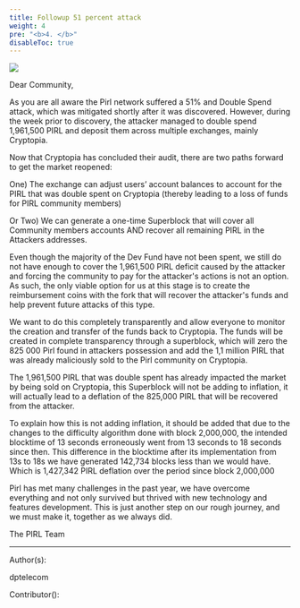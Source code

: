 ```yaml
---
title: Followup 51 percent attack
weight: 4
pre: "<b>4. </b>"
disableToc: true
---
```


![](/development/images/hulk.jpg)

Dear Community,

As you are all aware the Pirl network suffered a 51% and Double Spend attack, which was mitigated shortly after it was discovered. However, during the week prior to discovery, the attacker managed to double spend 1,961,500 PIRL and deposit them across multiple exchanges, mainly Cryptopia.

Now that Cryptopia has concluded their audit, there are two paths forward to get the market reopened:

One) The exchange can adjust users’ account balances to account for the PIRL that was double spent on Cryptopia (thereby leading to a loss of funds for PIRL community members)

Or Two) We can generate a one-time Superblock that will cover all Community members accounts AND recover all remaining PIRL in the Attackers addresses.

Even though the majority of the Dev Fund have not been spent, we still do not have enough to cover the 1,961,500 PIRL deficit caused by the attacker and forcing the community to pay for the attacker's actions is not an option. As such, the only viable option for us at this stage is to create the reimbursement coins with the fork that will recover the attacker's funds and help prevent future attacks of this type.

We want to do this completely transparently and allow everyone to monitor the creation and transfer of the funds back to Cryptopia. The funds will be created in complete transparency through a superblock, which will zero the 825 000 Pirl found in attackers possession and add the 1,1 million PIRL that was already maliciously sold to the Pirl community on Cryptopia.

The 1,961,500 PIRL that was double spent has already impacted the market by being sold on Cryptopia, this Superblock will not be adding to inflation, it will actually lead to a deflation of the 825,000 PIRL that will be recovered from the attacker. 

To explain how this is not adding inflation, it should be added that due to the changes to the difficulty algorithm done with block 2,000,000, the intended blocktime of 13 seconds erroneously went from 13 seconds to 18 seconds since then. This difference in the blocktime after its implementation from 13s to 18s we have generated 142,734 blocks less than we would have. Which is 1,427,342 PIRL deflation over the period since block 2,000,000

Pirl has met many challenges in the past year, we have overcome everything and not only survived but thrived with new technology and features development. 
This is just another step on our rough journey, and we must make it, together as we always did.

The PIRL Team


---
Author(s):  

dptelecom  

Contributor():
